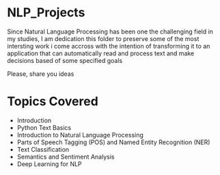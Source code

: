 # NLP_Projects

Since Natural Language Processing has been one the challenging field in my studies, I am dedication this folder to preserve some of the most intersting work i come accross with the intention of transforming it to an application that can automatically read and process text and make decisions based of some specified goals

Please, share you ideas
# Topics Covered
- Introduction
- Python Text Basics
- Introduction to Natural Language Processing
- Parts of Speech Tagging (POS) and Named Entity Recognition (NER)
- Text Classification
- Semantics and Sentiment Analysis
- Deep Learning for NLP
